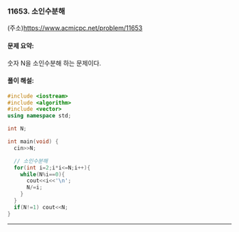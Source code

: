 ### 11653. 소인수분해
(주소)https://www.acmicpc.net/problem/11653



#### 문제 요약:

숫자 N을 소인수분해 하는 문제이다.


#### 풀이 해설:



```c++
#include <iostream>
#include <algorithm>
#include <vector>
using namespace std;

int N;

int main(void) {
  cin>>N;

  // 소인수분해
  for(int i=2;i*i<=N;i++){
    while(N%i==0){
      cout<<i<<'\n';
      N/=i;
    }
  }
  if(N!=1) cout<<N;
}
```
---
